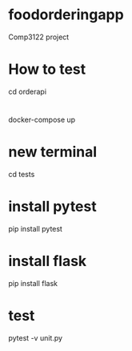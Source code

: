 # foodorderingapp
Comp3122 project


# How to test
cd orderapi
#
docker-compose up
# new terminal
cd tests
# install pytest
pip install pytest 
# install flask
pip install flask

# test
pytest -v unit.py